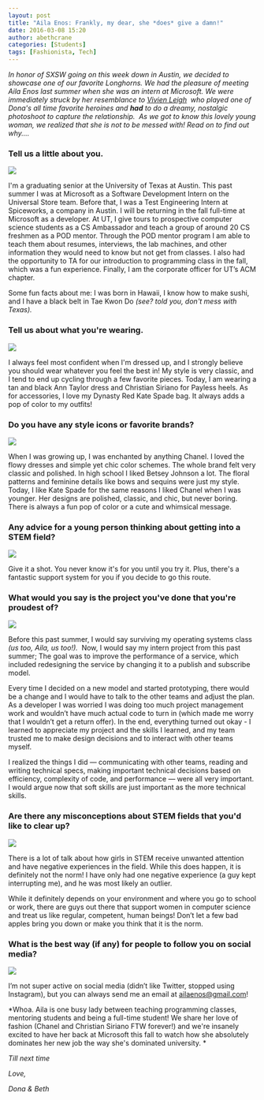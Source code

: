 ```yaml
---
layout: post
title: "Aila Enos: Frankly, my dear, she *does* give a damn!"
date: 2016-03-08 15:20
author: abethcrane
categories: [Students]
tags: [Fashionista, Tech]
---
```

*In honor of SXSW going on this week down in Austin, we decided to showcase one of our favorite Longhorns. We had the pleasure of meeting Aila Enos last summer when she was an intern at Microsoft. We were immediately struck by her resemblance to [Vivien Leigh](http://www.imdb.com/name/nm0000046/)  who played one of Dona's all time favorite heroines and **had** to do a dreamy, nostalgic photoshoot to capture the relationship.  As we got to know this lovely young woman, we realized that she is not to be messed with! Read on to find out why....*

### Tell us a little about you.

[![](http://www.fibonaccisequinsblog.com/wp-content/uploads/2016/03/IMG_6878-1024x683.jpg)](http://www.fibonaccisequinsblog.com/wp-content/uploads/2016/03/IMG_6878.jpg)

I'm a graduating senior at the University of Texas at Austin. This past summer I was at Microsoft as a Software Development Intern on the Universal Store team. Before that, I was a Test Engineering Intern at Spiceworks, a company in Austin. I will be returning in the fall full-time at Microsoft as a developer. At UT, I give tours to prospective computer science students as a CS Ambassador and teach a group of around 20 CS freshmen as a POD mentor. Through the POD mentor program I am able to teach them about resumes, interviews, the lab machines, and other information they would need to know but not get from classes. I also had the opportunity to TA for our introduction to programming class in the fall, which was a fun experience. Finally, I am the corporate officer for UT’s ACM chapter.

Some fun facts about me: I was born in Hawaii, I know how to make sushi, and I have a black belt in Tae Kwon Do *(see? told you, don't mess with Texas).*

### Tell us about what you're wearing.

[![](http://www.fibonaccisequinsblog.com/wp-content/uploads/2016/03/IMG_6605-1024x683.jpg)](http://www.fibonaccisequinsblog.com/wp-content/uploads/2016/03/IMG_6605.jpg)

I always feel most confident when I'm dressed up, and I strongly believe you should wear whatever you feel the best in! My style is very classic, and I tend to end up cycling through a few favorite pieces. Today, I am wearing a tan and black Ann Taylor dress and Christian Siriano for Payless heels. As for accessories, I love my Dynasty Red Kate Spade bag. It always adds a pop of color to my outfits!

### Do you have any style icons or favorite brands?

[![](http://www.fibonaccisequinsblog.com/wp-content/uploads/2016/03/IMG_6893-683x1024.jpg)](http://www.fibonaccisequinsblog.com/wp-content/uploads/2016/03/IMG_6893.jpg)

When I was growing up, I was enchanted by anything Chanel. I loved the flowy dresses and simple yet chic color schemes. The whole brand felt very classic and polished. In high school I liked Betsey Johnson a lot. The floral patterns and feminine details like bows and sequins were just my style. Today, I like Kate Spade for the same reasons I liked Chanel when I was younger. Her designs are polished, classic, and chic, but never boring. There is always a fun pop of color or a cute and whimsical message.

### Any advice for a young person thinking about getting into a STEM field?

[![](http://www.fibonaccisequinsblog.com/wp-content/uploads/2016/03/IMG_6634-683x1024.jpg)](http://www.fibonaccisequinsblog.com/wp-content/uploads/2016/03/IMG_6634.jpg)

Give it a shot. You never know it's for you until you try it. Plus, there's a fantastic support system for you if you decide to go this route.

### What would you say is the project you've done that you're proudest of?

[![](http://www.fibonaccisequinsblog.com/wp-content/uploads/2016/03/IMG_6587-819x1024.jpg)](http://www.fibonaccisequinsblog.com/wp-content/uploads/2016/03/IMG_6587.jpg)

Before this past summer, I would say surviving my operating systems class *(us too, Aila, us too!).*  Now, I would say my intern project from this past summer; The goal was to improve the performance of a service, which included redesigning the service by changing it to a publish and subscribe model.

Every time I decided on a new model and started prototyping, there would be a change and I would have to talk to the other teams and adjust the plan. As a developer I was worried I was doing too much project management work and wouldn’t have much actual code to turn in (which made me worry that I wouldn’t get a return offer). In the end, everything turned out okay - I learned to appreciate my project and the skills I learned, and my team trusted me to make design decisions and to interact with other teams myself.

I realized the things I did — communicating with other teams, reading and writing technical specs, making important technical decisions based on efficiency, complexity of code, and performance — were all very important. I would argue now that soft skills are just important as the more technical skills.

### Are there any misconceptions about STEM fields that you'd like to clear up?

[![](http://www.fibonaccisequinsblog.com/wp-content/uploads/2016/03/IMG_6820-683x1024.jpg)](http://www.fibonaccisequinsblog.com/wp-content/uploads/2016/03/IMG_6820.jpg)

There is a lot of talk about how girls in STEM receive unwanted attention and have negative experiences in the field. While this does happen, it is definitely not the norm! I have only had one negative experience (a guy kept interrupting me), and he was most likely an outlier.

While it definitely depends on your environment and where you go to school or work, there are guys out there that support women in computer science and treat us like regular, competent, human beings! Don’t let a few bad apples bring you down or make you think that it is the norm.

### What is the best way (if any) for people to follow you on social media?

[![](http://www.fibonaccisequinsblog.com/wp-content/uploads/2016/03/IMG_6618-1024x683.jpg)](http://www.fibonaccisequinsblog.com/wp-content/uploads/2016/03/IMG_6618.jpg)

I’m not super active on social media (didn’t like Twitter, stopped using Instagram), but you can always send me an email at ailaenos@gmail.com!

*Whoa. Aila is one busy lady between teaching programming classes, mentoring students and being a full-time student! We share her love of fashion (Chanel and Christian Siriano FTW forever!) and we're insanely excited to have her back at Microsoft this fall to watch how she absolutely dominates her new job the way she's dominated university. *

*Till next time*

*Love,*

*Dona & Beth*
